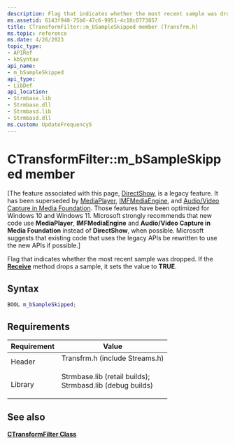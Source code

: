 ```yaml
---
description: Flag that indicates whether the most recent sample was dropped. If the Receive method drops a sample, it sets the value to TRUE.
ms.assetid: 6143f948-75b0-47c6-9951-4c18c0773857
title: CTransformFilter::m_bSampleSkipped member (Transfrm.h)
ms.topic: reference
ms.date: 4/26/2023
topic_type: 
- APIRef
- kbSyntax
api_name: 
- m_bSampleSkipped
api_type: 
- LibDef
api_location: 
- Strmbase.lib
- Strmbase.dll
- Strmbasd.lib
- Strmbasd.dll
ms.custom: UpdateFrequency5
---
```


# CTransformFilter::m\_bSampleSkipped member

\[The feature associated with this page, [DirectShow](/windows/win32/directshow/directshow), is a legacy feature. It has been superseded by [MediaPlayer](/uwp/api/Windows.Media.Playback.MediaPlayer), [IMFMediaEngine](/windows/win32/api/mfmediaengine/nn-mfmediaengine-imfmediaengine), and [Audio/Video Capture in Media Foundation](windows/win32/medfound/audio-video-capture-in-media-foundation). Those features have been optimized for Windows 10 and Windows 11. Microsoft strongly recommends that new code use **MediaPlayer**, **IMFMediaEngine** and **Audio/Video Capture in Media Foundation** instead of **DirectShow**, when possible. Microsoft suggests that existing code that uses the legacy APIs be rewritten to use the new APIs if possible.\]

Flag that indicates whether the most recent sample was dropped. If the [**Receive**](ctransformfilter-receive.md) method drops a sample, it sets the value to **TRUE**.

## Syntax


```C++
BOOL m_bSampleSkipped;
```



## Requirements



| Requirement | Value |
|--------------------|--------------------------------------------------------------------------------------------------------------------------------------------------------------------------------------------|
| Header<br/>  | <dl> <dt>Transfrm.h (include Streams.h)</dt> </dl>                                                                                  |
| Library<br/> | <dl> <dt>Strmbase.lib (retail builds); </dt> <dt>Strmbasd.lib (debug builds)</dt> </dl> |



## See also

<dl> <dt>

[**CTransformFilter Class**](ctransformfilter.md)
</dt> </dl>

 

 




